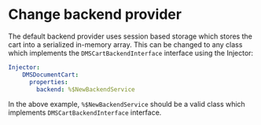 # Change backend provider

The default backend provider uses session based storage which stores the cart into a serialized
in-memory array. This can be changed to any class which implements the `DMSCartBackendInterface`
interface using the Injector:

```yaml
Injector:
    DMSDocumentCart:
      properties:
        backend: %$NewBackendService
```

In the above example, `%$NewBackendService` should be a valid class which implements `DMSCartBackendInterface` interface.
